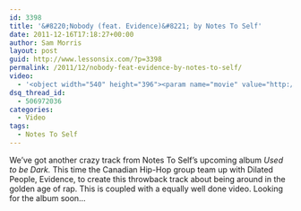 ```yaml
---
id: 3398
title: '&#8220;Nobody (feat. Evidence)&#8221; by Notes To Self'
date: 2011-12-16T17:18:27+00:00
author: Sam Morris
layout: post
guid: http://www.lessonsix.com/?p=3398
permalink: /2011/12/nobody-feat-evidence-by-notes-to-self/
video:
  - '<object width="540" height="396"><param name="movie" value="http://www.youtube.com/v/EzlThqNOe1Y?version=3&amp;hl=en_GB"></param><param name="allowFullScreen" value="true"></param><param name="allowscriptaccess" value="always"></param><embed src="http://www.youtube.com/v/EzlThqNOe1Y?version=3&amp;hl=en_GB" type="application/x-shockwave-flash" width="540" height="396" allowscriptaccess="always" allowfullscreen="true"></embed></object>'
dsq_thread_id:
  - 506972036
categories:
  - Video
tags:
  - Notes To Self
---
```

We&#8217;ve got another crazy track from Notes To Self&#8217;s upcoming album _Used to be Dark._ This time the Canadian Hip-Hop group team up with Dilated People, Evidence, to create this throwback track about being around in the golden age of rap. This is coupled with a equally well done video. Looking for the album soon&#8230;